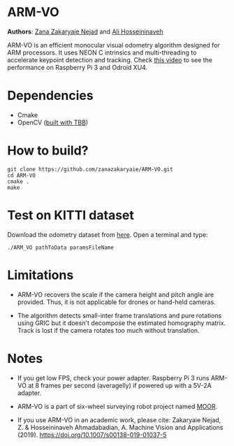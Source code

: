# ARM-VO

**Authors**: [Zana Zakaryaie Nejad](http://imrid.net/) and [Ali Hosseininaveh](https://wp.kntu.ac.ir/hosseininaveh/Hosseininaveh_CV.html)

ARM-VO is an efficient monocular visual odometry algorithm designed for ARM processors. It uses NEON C intrinsics and multi-threading to accelerate keypoint detection and tracking. Check [this video](https://www.youtube.com/watch?v=2RwymYYxd5s&t=) to see the performance on Raspberry Pi 3 and Odroid XU4. 

# Dependencies
- Cmake
- OpenCV ([built with TBB](https://www.theimpossiblecode.com/blog/intel-tbb-on-raspberry-pi/))

# How to build?
```
git clone https://github.com/zanazakaryaie/ARM-VO.git
cd ARM-VO
cmake .
make
```
# Test on KITTI dataset
Download the odometry dataset from [here](http://www.cvlibs.net/datasets/kitti/eval_odometry.php).
Open a terminal and type:
```
./ARM_VO pathToData paramsFileName
```

# Limitations
- ARM-VO recovers the scale if the camera height and pitch angle are provided. Thus, it is not applicable for drones or hand-held cameras.

- The algorithm detects small-inter frame translations and pure rotations using GRIC but it doesn't decompose the estimated homography matrix. Track is lost if the camera rotates too much without translation. 

# Notes
- If you get low FPS, check your power adapter. Raspberry Pi 3 runs ARM-VO at 8 frames per second (averagelly) if powered up with a 5V-2A adapter. 

- ARM-VO is a part of six-wheel surveying robot project named [MOOR](https://github.com/hosseininaveh/Moor).

- If you use ARM-VO in an academic work, please cite:
Zakaryaie Nejad, Z. & Hosseininaveh Ahmadabadian, A. Machine Vision and Applications (2019). https://doi.org/10.1007/s00138-019-01037-5




